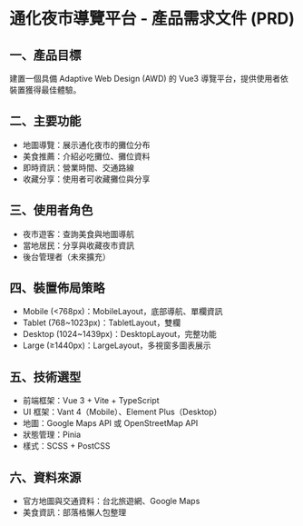 
# 通化夜市導覽平台 - 產品需求文件 (PRD)

## 一、產品目標
建置一個具備 Adaptive Web Design (AWD) 的 Vue3 導覽平台，提供使用者依裝置獲得最佳體驗。

## 二、主要功能
- 地圖導覽：展示通化夜市的攤位分布
- 美食推薦：介紹必吃攤位、攤位資料
- 即時資訊：營業時間、交通路線
- 收藏分享：使用者可收藏攤位與分享

## 三、使用者角色
- 夜市遊客：查詢美食與地圖導航
- 當地居民：分享與收藏夜市資訊
- 後台管理者（未來擴充）

## 四、裝置佈局策略
- Mobile (<768px)：MobileLayout，底部導航、單欄資訊
- Tablet (768~1023px)：TabletLayout，雙欄
- Desktop (1024~1439px)：DesktopLayout，完整功能
- Large (≥1440px)：LargeLayout，多視窗多圖表展示

## 五、技術選型
- 前端框架：Vue 3 + Vite + TypeScript
- UI 框架：Vant 4（Mobile）、Element Plus（Desktop）
- 地圖：Google Maps API 或 OpenStreetMap API
- 狀態管理：Pinia
- 樣式：SCSS + PostCSS

## 六、資料來源
- 官方地圖與交通資料：台北旅遊網、Google Maps
- 美食資訊：部落格懶人包整理
